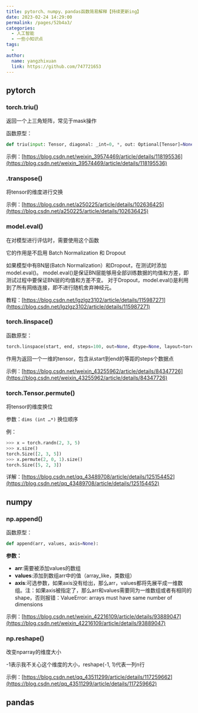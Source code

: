 ```yaml
---
title: pytorch、numpy、pandas函数简易解释【持续更新ing】
date: 2023-02-24 14:29:00
permalink: /pages/52b4a3/
categories:
  - 人工智能
  - 一些小知识点
tags:
  - 
author: 
  name: yangzhixuan
  link: https://github.com/747721653
---
```

## pytorch
### torch.triu()
返回一个上三角矩阵，常见于mask操作

函数原型：
```python
def triu(input: Tensor, diagonal: _int=0, *, out: Optional[Tensor]=None) -> Tensor: ...
```
示例：[https://blog.csdn.net/weixin_39574469/article/details/118195536](https://blog.csdn.net/weixin_39574469/article/details/118195536)

### .transpose()
将tensor的维度进行交换

示例：[https://blog.csdn.net/a250225/article/details/102636425](https://blog.csdn.net/a250225/article/details/102636425)

### model.eval()
在对模型进行评估时，需要使用这个函数

它的作用是不启用 Batch Normalization 和 Dropout

如果模型中有BN层(Batch Normalization）和Dropout，在测试时添加model.eval()。
model.eval()是保证BN层能够用全部训练数据的均值和方差，即测试过程中要保证BN层的均值和方差不变。
对于Dropout，model.eval()是利用到了所有网络连接，即不进行随机舍弃神经元。

教程：[https://blog.csdn.net/lgzlgz3102/article/details/115987271](https://blog.csdn.net/lgzlgz3102/article/details/115987271)

### torch.linspace()
函数原型：
```python
torch.linspace(start, end, steps=100, out=None, dtype=None, layout=torch.strided, device=None, requires_grad=False) → Tensor
```
作用为返回一个一维的tensor，包含从start到end的等距的steps个数据点

示例：[https://blog.csdn.net/weixin_43255962/article/details/84347726](https://blog.csdn.net/weixin_43255962/article/details/84347726)

### torch.Tensor.permute()
将tensor的维度换位

参数：`dims (int …*)` 换位顺序

例：
```python
>>> x = torch.randn(2, 3, 5) 
>>> x.size() 
torch.Size([2, 3, 5]) 
>>> x.permute(2, 0, 1).size() 
torch.Size([5, 2, 3])
```
详解：[https://blog.csdn.net/qq_43489708/article/details/125154452](https://blog.csdn.net/qq_43489708/article/details/125154452)



## numpy
### np.append()
函数原型：
```python
def append(arr, values, axis=None):
```
**参数：**
* **arr**:需要被添加values的数组
* **values**:添加到数组arr中的值（array_like，类数组）
* **axis**:可选参数，如果axis没有给出，那么arr，values都将先展平成一维数组。注：如果axis被指定了，那么arr和values需要同为一维数组或者有相同的shape，否则报错：ValueError: arrays must have same number of dimensions

示例：[https://blog.csdn.net/weixin_42216109/article/details/93889047](https://blog.csdn.net/weixin_42216109/article/details/93889047)

### np.reshape()
改变nparray的维度大小

-1表示我不关心这个维度的大小，reshape(-1, 1)代表一列n行

示例：[https://blog.csdn.net/qq_43511299/article/details/117259662](https://blog.csdn.net/qq_43511299/article/details/117259662)





## pandas